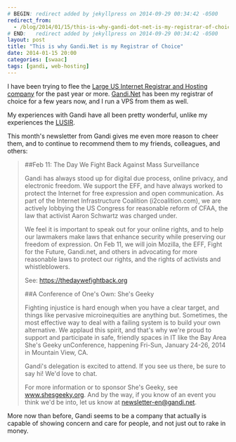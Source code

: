 ```yaml
---
# BEGIN: redirect added by jekyllpress on 2014-09-29 00:34:42 -0500
redirect_from:
  - /blog/2014/01/15/this-is-why-gandi-dot-net-is-my-registrar-of-choice/
# END:   redirect added by jekyllpress on 2014-09-29 00:34:42 -0500
layout: post
title: "This is why Gandi.Net is my Registrar of Choice"
date: 2014-01-15 20:00
categories: [swaac]
tags: [gandi, web-hosting]
---
```


I have been trying to flee the [Large US Internet Registrar and Hosting
company][lusir] for the past year or more. [Gandi.Net][gandi] has been my
registrar of choice for a few years now, and I run a VPS from them as
well.

My experiences with Gandi have all been pretty wonderful, unlike my
experiences the [LUSIR][lusir].

This month's newsletter from Gandi gives me even more reason to cheer
them, and to continue to recommend them to my friends, colleagues, and
others:

> ##Feb 11: The Day We Fight Back Against Mass Surveillance
> 
> Gandi has always stood up for digital due process, online privacy, and
> electronic freedom. We support the EFF, and have always worked to
> protect the Internet for free expression and open communication. As part
> of the Internet Infrastructure Coalition (i2coalition.com), we are
> actively lobbying the US Congress for reasonable reform of CFAA, the law
> that activist Aaron Schwartz was charged under.
> 
> We feel it is important to speak out for your online rights, and to help
> our lawmakers make laws that enhance security while preserving our
> freedom of expression. On Feb 11, we will join Mozilla, the EFF, Fight
> for the Future, Gandi.net, and others in advocating for more reasonable
> laws to protect our rights, and the rights of activists and
> whistleblowers.
> 
> See: https://thedaywefightback.org
> 
> ##A Conference of One's Own: She's Geeky
> 
> Fighting injustice is hard enough when you have a clear target, and
> things like pervasive microinequities are anything but. Sometimes, the
> most effective way to deal with a failing system is to build your own
> alternative. We applaud this spirit, and that's why we're proud to
> support and participate in safe, friendly spaces in IT like the Bay Area
> She's Geeky unConference, happening Fri-Sun, January 24-26, 2014 in
> Mountain View, CA.
> 
> Gandi's delegation is excited to attend. If you see us there, be sure to
> say hi! We'd love to chat.
> 
> For more information or to sponsor She's Geeky, see www.shesgeeky.org.
> And by the way, if you know of an event you think we'd be into, let us
> know at newsletter-en@gandi.net.

More now than before, Gandi seems to be a company that actually is
capable of showing concern and care for people, and not just out to
rake in money.

[lusir]: http://www.theregister.co.uk/2011/07/12/godaddy_shuts_down_nodaddy/

[gandi]: http://gandi.net 

